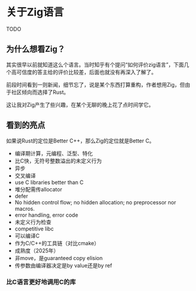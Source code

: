 # 关于Zig语言

TODO

## 为什么想看Zig？

其实很早以前就知道这么个语言。当时知乎有个提问“如何评价zig语言”，下面几个高可信度的答主给的评价比较差，后面也就没有再深入了解了。

前段时间看到一则新闻，细节忘了，说是某个东西打算重构，作者想用Zig，但由于社区倾向而选择了Rust。

这让我对Zig产生了些兴趣，在某个无聊的晚上花了点时间学它。

## 看到的亮点

如果说Rust的定位是Better C++，那么Zig的定位就是Better C。

- 编译期计算，元编程、泛型、特化
- 比C快，无符号整数溢出的未定义行为
- 异步
- 交叉编译
- use C libraries better than C
- 堆分配需传allocator
- defer
- No hidden control flow; no hidden allocation; no preprocessor nor macros.
- error handling, error code
- 未定义行为检查
- competitive libc
- 可以编译C
- 作为C/C++的工具链（对比cmake）
- 成熟度（2025年）
- 非move，是guaranteed copy elision
- 传参数由编译器决定是by value还是by ref


### 比C语言更好地调用C的库


